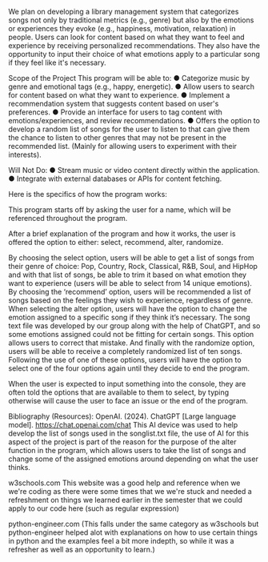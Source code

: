 We plan on developing a library management system that categorizes songs not only by
traditional metrics (e.g., genre) but also by the emotions or experiences they evoke (e.g.,
happiness, motivation, relaxation) in people. Users can look for content based on what they want
to feel and experience by receiving personalized recommendations. They also have the
opportunity to input their choice of what emotions apply to a particular song if they feel like it's
necessary.

Scope of the Project
This program will be able to:
● Categorize music by genre and emotional tags (e.g., happy, energetic).
● Allow users to search for content based on what they want to experience.
● Implement a recommendation system that suggests content based on user's preferences.
● Provide an interface for users to tag content with emotions/experiences, and review
recommendations.
● Offers the option to develop a random list of songs for the user to listen to that can give
them the chance to listen to other genres that may not be present in the recommended list.
(Mainly for allowing users to experiment with their interests).

Will Not Do:
● Stream music or video content directly within the application.
● Integrate with external databases or APIs for content fetching.

Here is the specifics of how the program works:

This program starts off by asking the user for a name, which will be referenced throughout the program.

After a brief explanation of the program and how it works, the user is offered the option to either: select, recommend, alter, randomize.

By choosing the select option, users will be able to get a list of songs from their genre of choice: Pop, Country, Rock, Classical, R&B, Soul, and HipHop and with that list of songs, be able to trim it based on what emotion they want to experience (users will be able to select from 14 unique emotions).
By choosing the ‘recommend’ option, users will be recommended a list of songs based on the feelings they wish to experience, regardless of genre.
When selecting the alter option, users will have the option to change the emotion assigned to a specific song if they think it’s necessary. The song text file was developed by our group along with the help of ChatGPT, and so some emotions assigned could not be fitting for certain songs. This option allows users to correct that mistake.
And finally with the randomize option, users will be able to receive a completely randomized list of ten songs.
Following the use of one of these options, users will have the option to select one of the four options again until they decide to end the program.

When the user is expected to input something into the console, they are often told the options that are available to them to select, by typing otherwise will cause the user to face an issue or the end of the program. 



Bibliography (Resources):
OpenAI. (2024). ChatGPT [Large language model]. https://chat.openai.com/chat
This AI device was used to help develop the list of songs used in the songlist.txt file, the use of AI for this aspect of the project is part of the reason for the purpose of the alter function in the program, which allows users to take the list of songs and change some of the assigned emotions around depending on what the user thinks.

w3schools.com 
This website was a good help and reference when we we're coding as there were some times that we we're stuck and needed a refreshment on things we learned earlier in the semester that we could apply to our code here (such as regular expression)


python-engineer.com
(This falls under the same category as w3schools but python-engineer helped alot with explanations on how to use certain things in python and the examples feel a bit more indepth, so while it was a refresher as well as an opportunity to learn.)
